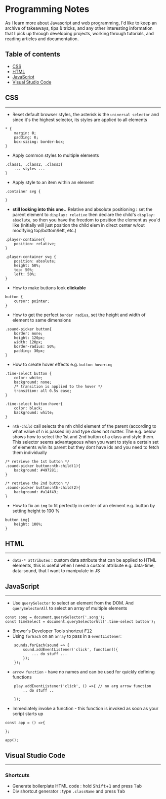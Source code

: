 # Programming Notes
As I learn more about Javascript and web programming, I'd like to keep an archive of takeaways, tips & tricks, and any other interesting information that I pick up through developing projects, working through tutorials, and reading articles and documentation.

## Table of contents
- [CSS](#css)
- [HTML](#html)
- [JavaScript](#javascript)
- [Visual Studio Code](#visual-studio-code)


## CSS
---
- Reset default browser styles, the asterisk is the `universal selector` and since it's the highest selector, its styles are applied to all elements
```
* { 
    margin: 0;
    padding: 0;
    box-sizing: border-box;
}
```
- Apply common styles to multiple elements
```
.class1, .class2, .class3{
    ... styles ...
}
```
- Apply style to an item within an element
```
.container svg {
 
}
```
- **still looking into this one..** Relative and absolute positioning : set the parent element to `display: relative` then declare the child's `display: absolute`, so then you have the freedom to position the element as you'd like (initially will just position the child elem in direct center w/out modifying top/bottom/left, etc.) 
```
.player-container{
    position: relative;
}

.player-container svg {
    position: absolute;
    height: 50%;
    top: 50%;
    left: 50%;
}
```
- How to make buttons look **clickable**
```
button {
    cursor: pointer;
}
```
- How to get the perfect `border radius`, set the height and width of element to same dimensions
```
.sound-picker button{
    border: none;
    height: 120px;
    width: 120px;
    border-radius: 50%;
    padding: 30px;
}
```
- How to create hover effects e.g. `button hovering`
```
.time-select button {
    color: white;
    background: none;
    /* transition is applied to the hover */
    transition: all 0.5s ease;
}

.time-select button:hover{
    color: black;
    background: white;
}
```
- `nth-child` call selects the nth child element of the parent (according to what value of n is passed in) and type does not matter. The e.g. below shows how to select the 1st and 2nd button of a class and style them. This selector seems advantageous when you want to style a certain set of elements w/in its parent but they dont have ids and you need to fetch them individually
```
/* retrieve the 1st button */
.sound-picker button:nth-child(1){
    background: #497281;
}

/* retrieve the 2nd button */
.sound-picker button:nth-child(2){
    background: #a14f49;
}
```
- How to fix an `img` to fit perfectly in center of an element e.g. button by setting height to 100 %
```
button img{
    height: 100%;
}
```
## HTML
---
- `data-* attributes` : custom data attribute that can be applied to HTML elements, this is useful when I need a custom attribute e.g. data-time, data-sound, that I want to manipulate in JS


## JavaScript
---
- Use `querySelector` to select an element from the DOM. And `querySelectorAll` to select an array of multiple elements
```
const song = document.querySelector('.song');
const timeSelect = document.querySelectorAll('.time-select button');
```
- Brower's Developer Tools shortcut <kbd>F12</kbd>
- Using `forEach` on an `array` to pass in a `eventListener`:
```
    sounds.forEach(sound => {
        sound.addEventListener('click', function(){
            ... do stuff ...
        });
    });
```
- `arrow function` - have no names and can be used for quickly defining functions
```
    play.addEventListener('click', () =>{ // no arg arrow function
        .. do stuff .. 

    });
```
- Immediately invoke a function - this function is invoked as soon as your script starts up
```
const app = () =>{

};

app();
```
## Visual Studio Code
---
### Shortcuts
- Generate boilerplate HTML code : hold <kbd>Shift</kbd>+<kbd>1</kbd> and press <kbd>Tab</kbd>
- Div shortcut generator : type `.className` and press <kbd>Tab</kbd>

